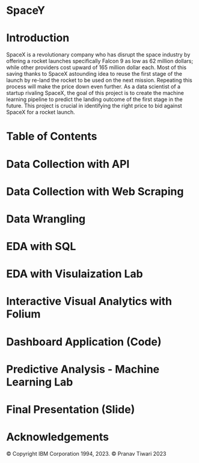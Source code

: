 # SpaceY
# Introduction

SpaceX is a revolutionary company who has disrupt the space industry by offering a rocket launches specifically Falcon 9 as low as 62 million dollars; while other providers cost upward of 165 million dollar each. Most of this saving thanks to SpaceX astounding idea to reuse the first stage of the launch by re-land the rocket to be used on the next mission. Repeating this process will make the price down even further. As a data scientist of a startup rivaling SpaceX, the goal of this project is to create the machine learning pipeline to predict the landing outcome of the first stage in the future. This project is crucial in identifying the right price to bid against SpaceX for a rocket launch.

# Table of Contents

# Data Collection with API
# Data Collection with Web Scraping
# Data Wrangling
# EDA with SQL
# EDA with Visulaization Lab
# Interactive Visual Analytics with Folium
# Dashboard Application (Code)
# Predictive Analysis - Machine Learning Lab
# Final Presentation (Slide)
# Acknowledgements

© Copyright IBM Corporation 1994, 2023.
© Pranav Tiwari 2023
